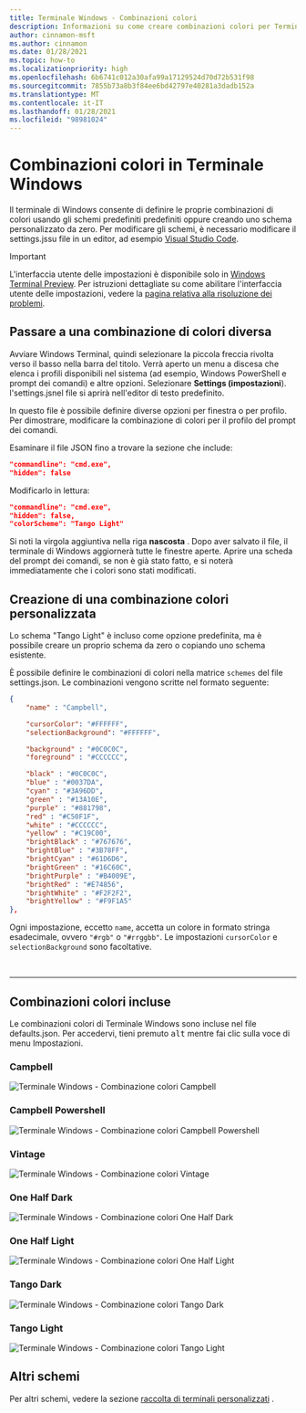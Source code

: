 ```yaml
---
title: Terminale Windows - Combinazioni colori
description: Informazioni su come creare combinazioni colori per Terminale Windows.
author: cinnamon-msft
ms.author: cinnamon
ms.date: 01/28/2021
ms.topic: how-to
ms.localizationpriority: high
ms.openlocfilehash: 6b6741c012a30afa99a17129524d70d72b531f98
ms.sourcegitcommit: 7855b73a8b3f84ee6bd42797e40281a3dadb152a
ms.translationtype: MT
ms.contentlocale: it-IT
ms.lasthandoff: 01/28/2021
ms.locfileid: "98981024"
---
```

# <a name="color-schemes-in-windows-terminal"></a>Combinazioni colori in Terminale Windows

Il terminale di Windows consente di definire le proprie combinazioni di colori usando gli schemi predefiniti predefiniti oppure creando uno schema personalizzato da zero. Per modificare gli schemi, è necessario modificare il settings.jssu file in un editor, ad esempio [Visual Studio Code](https://code.visualstudio.com/).

> [!IMPORTANT]
> L'interfaccia utente delle impostazioni è disponibile solo in [Windows Terminal Preview](https://aka.ms/terminal-preview). Per istruzioni dettagliate su come abilitare l'interfaccia utente delle impostazioni, vedere la [pagina relativa alla risoluzione dei problemi](./../troubleshooting.md#open-the-settings-ui).

## <a name="switching-to-a-different-color-scheme"></a>Passare a una combinazione di colori diversa

Avviare Windows Terminal, quindi selezionare la piccola freccia rivolta verso il basso nella barra del titolo. Verrà aperto un menu a discesa che elenca i profili disponibili nel sistema (ad esempio, Windows PowerShell e prompt dei comandi) e altre opzioni. Selezionare **Settings (impostazioni**). l'settings.jsnel file si aprirà nell'editor di testo predefinito.

In questo file è possibile definire diverse opzioni per finestra o per profilo. Per dimostrare, modificare la combinazione di colori per il profilo del prompt dei comandi.

Esaminare il file JSON fino a trovare la sezione che include:

```json
"commandline": "cmd.exe",
"hidden": false
```

Modificarlo in lettura:

```json
"commandline": "cmd.exe",
"hidden": false,
"colorScheme": "Tango Light"
```

Si noti la virgola aggiuntiva nella riga **nascosta** . Dopo aver salvato il file, il terminale di Windows aggiornerà tutte le finestre aperte. Aprire una scheda del prompt dei comandi, se non è già stato fatto, e si noterà immediatamente che i colori sono stati modificati.

## <a name="creating-your-own-color-scheme"></a>Creazione di una combinazione colori personalizzata

Lo schema "Tango Light" è incluso come opzione predefinita, ma è possibile creare un proprio schema da zero o copiando uno schema esistente.

È possibile definire le combinazioni di colori nella matrice `schemes` del file settings.json. Le combinazioni vengono scritte nel formato seguente:

```json
{
    "name" : "Campbell",

    "cursorColor": "#FFFFFF",
    "selectionBackground": "#FFFFFF",

    "background" : "#0C0C0C",
    "foreground" : "#CCCCCC",

    "black" : "#0C0C0C",
    "blue" : "#0037DA",
    "cyan" : "#3A96DD",
    "green" : "#13A10E",
    "purple" : "#881798",
    "red" : "#C50F1F",
    "white" : "#CCCCCC",
    "yellow" : "#C19C00",
    "brightBlack" : "#767676",
    "brightBlue" : "#3B78FF",
    "brightCyan" : "#61D6D6",
    "brightGreen" : "#16C60C",
    "brightPurple" : "#B4009E",
    "brightRed" : "#E74856",
    "brightWhite" : "#F2F2F2",
    "brightYellow" : "#F9F1A5"
},
```

Ogni impostazione, eccetto `name`, accetta un colore in formato stringa esadecimale, ovvero `"#rgb"` o `"#rrggbb"`. Le impostazioni `cursorColor` e `selectionBackground` sono facoltative.

<br />

___

## <a name="included-color-schemes"></a>Combinazioni colori incluse

Le combinazioni colori di Terminale Windows sono incluse nel file defaults.json. Per accedervi, tieni premuto <kbd>alt</kbd> mentre fai clic sulla voce di menu Impostazioni. 


### <a name="campbell"></a>Campbell

![Terminale Windows - Combinazione colori Campbell](./../images/campbell-color-scheme.png)

### <a name="campbell-powershell"></a>Campbell Powershell

![Terminale Windows - Combinazione colori Campbell Powershell](./../images/campbell-powershell-color-scheme.png)

### <a name="vintage"></a>Vintage

![Terminale Windows - Combinazione colori Vintage](./../images/vintage-color-scheme.png)

### <a name="one-half-dark"></a>One Half Dark

![Terminale Windows - Combinazione colori One Half Dark](./../images/one-half-dark-color-scheme.png)

### <a name="one-half-light"></a>One Half Light

![Terminale Windows - Combinazione colori One Half Light](./../images/one-half-light-color-scheme.png)

### <a name="tango-dark"></a>Tango Dark

![Terminale Windows - Combinazione colori Tango Dark](./../images/tango-dark-color-scheme.png)

### <a name="tango-light"></a>Tango Light

![Terminale Windows - Combinazione colori Tango Light](./../images/tango-light-color-scheme.png)


## <a name="more-schemes"></a>Altri schemi

Per altri schemi, vedere la sezione [raccolta di terminali personalizzati](../custom-terminal-gallery/custom-schemes.md) .
